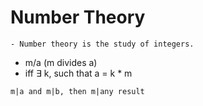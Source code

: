 # Number Theory
```ad-info
- Number theory is the study of integers.
```
- m/a (m divides a)
- iff $\exists$ k, such that a = k * m
```ad-question
m|a and m|b, then m|any result
```